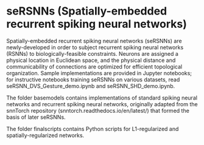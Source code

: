 # seRSNNs (Spatially-embedded recurrent spiking neural networks)

Spatially-embedded recurrent spiking neural networks (seRSNNs) are newly-developed in order to subject recurrent spiking neural networks (RSNNs) to biologically-feasible constraints. Neurons are assigned a physical location in Euclidean space, and the physical distance and communicability of connections are optimized for efficient topological organization. Sample implementations are provided in Jupyter notebooks; for instructive notebooks training seRSNNs on various datasets, read seRSNN_DVS_Gesture_demo.ipynb and seRSNN_SHD_demo.ipynb.

The folder basemodels contains implementations of standard spiking neural networks and recurrent spiking neural networks, originally adapted from the snnTorch repository (snntorch.readthedocs.io/en/latest/) that formed the basis of later seRSNNs.

The folder finalscripts contains Python scripts for L1-regularized and spatially-regularized networks.
